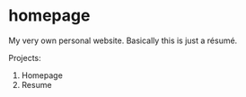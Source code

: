 # homepage
My very own personal website. Basically this is just a résumé.

Projects:
1. Homepage
2. Resume
